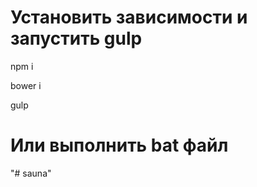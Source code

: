 # Установить зависимости и запустить gulp

npm i

bower i

gulp

# Или выполнить bat файл
"# sauna" 
